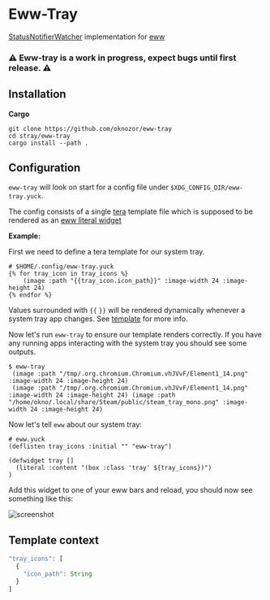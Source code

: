 # Eww-Tray

[StatusNotifierWatcher](https://www.freedesktop.org/wiki/Specifications/StatusNotifierItem/StatusNotifierWatcher/)
implementation for [eww](https://github.com/elkowar/eww)

### ⚠️ Eww-tray is a work in progress, expect bugs until first release. ⚠️

## Installation

**Cargo**

```shell
git clone https://github.com/oknozor/eww-tray
cd stray/eww-tray
cargo install --path .
```

## Configuration

`eww-tray` will look on start for a config file under `$XDG_CONFIG_DIR/eww-tray.yuck`.

The config consists of a single [tera](https://tera.netlify.app/) template file which is supposed to be rendered as an
[eww literal widget](https://elkowar.github.io/eww/configuration.html#dynamically-generated-widgets-with-literal)

**Example:**

First we need to define a tera template for our system tray.

```
# $HOME/.config/eww-tray.yuck
{% for tray_icon in tray_icons %}
    (image :path "{{tray_icon.icon_path}}" :image-width 24 :image-height 24)
{% endfor %}
```

Values surrounded with `{{` `}}` will be rendered dynamically whenever a system tray app changes.
See [template](#template-context) for more info.

Now let's run `eww-tray` to ensure our template renders correctly. If you have any running apps interacting with the
system tray you should see some outputs.

```
$ eww-tray
 (image :path "/tmp/.org.chromium.Chromium.vhJVvF/Element1_14.png" :image-width 24 :image-height 24)
 (image :path "/tmp/.org.chromium.Chromium.vhJVvF/Element1_14.png" :image-width 24 :image-height 24) (image :path "/home/okno/.local/share/Steam/public/steam_tray_mono.png" :image-width 24 :image-height 24)
```

Now let's tell `eww` about our system tray:

```
# eww.yuck
(deflisten tray_icons :initial "" "eww-tray")

(defwidget tray []
  (literal :content "(box :class 'tray' ${tray_icons})")
)
```

Add this widget to one of your eww bars and reload, you should now see something like this:

![screenshot](docs/screenshot.png)

## Template context

```js
"tray_icons": [
  {
    "icon_path": String
  }   
]
```
